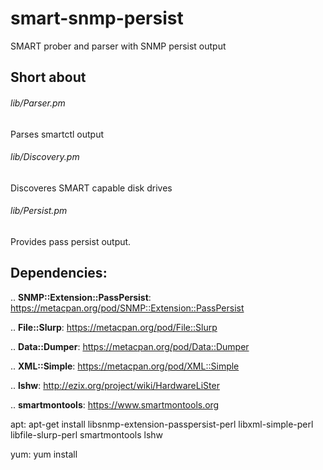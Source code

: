 # smart-snmp-persist
SMART prober and parser with SNMP persist output

## Short about

###### lib/Parser.pm

Parses smartctl output

###### lib/Discovery.pm

Discoveres SMART capable disk drives

###### lib/Persist.pm

Provides pass persist output.

## Dependencies:

.. **SNMP::Extension::PassPersist**: https://metacpan.org/pod/SNMP::Extension::PassPersist

.. **File::Slurp**: https://metacpan.org/pod/File::Slurp

.. **Data::Dumper**: https://metacpan.org/pod/Data::Dumper

.. **XML::Simple**: https://metacpan.org/pod/XML::Simple

.. **lshw**: http://ezix.org/project/wiki/HardwareLiSter

.. **smartmontools**: https://www.smartmontools.org

apt: apt-get install libsnmp-extension-passpersist-perl libxml-simple-perl libfile-slurp-perl smartmontools lshw

yum: yum install 
